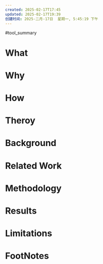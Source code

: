 ```yaml
---
created: 2025-02-17T17:45
updated: 2025-02-17T19:39
创建时间: 2025-二月-17日  星期一, 5:45:19 下午
---
```

#tool_summary 

# What
# Why
# How
# Theroy
# Background
# Related Work
# Methodology
# Results
# Limitations
# FootNotes